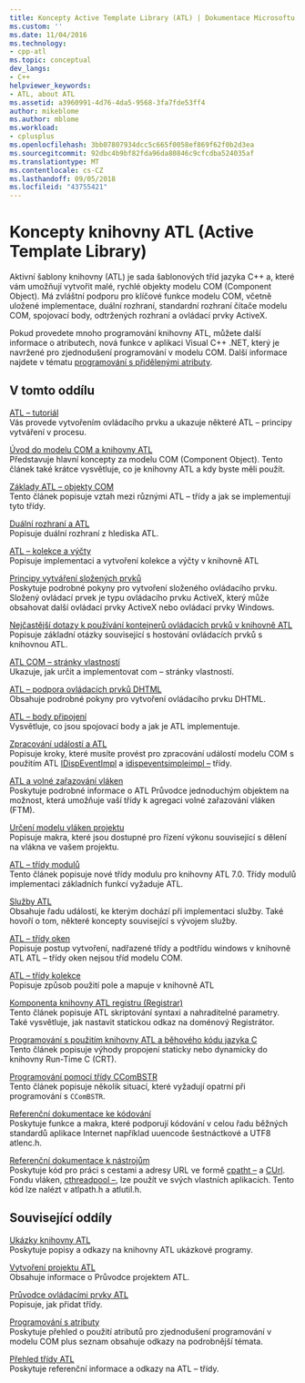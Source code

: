 ```yaml
---
title: Koncepty Active Template Library (ATL) | Dokumentace Microsoftu
ms.custom: ''
ms.date: 11/04/2016
ms.technology:
- cpp-atl
ms.topic: conceptual
dev_langs:
- C++
helpviewer_keywords:
- ATL, about ATL
ms.assetid: a3960991-4d76-4da5-9568-3fa7fde53ff4
author: mikeblome
ms.author: mblome
ms.workload:
- cplusplus
ms.openlocfilehash: 3bb07807934dcc5c665f0058ef869f62f0b2d3ea
ms.sourcegitcommit: 92dbc4b9bf82fda96da80846c9cfcdba524035af
ms.translationtype: MT
ms.contentlocale: cs-CZ
ms.lasthandoff: 09/05/2018
ms.locfileid: "43755421"
---
```

# <a name="active-template-library-atl-concepts"></a>Koncepty knihovny ATL (Active Template Library)

Aktivní šablony knihovny (ATL) je sada šablonových tříd jazyka C++ a, které vám umožňují vytvořit malé, rychlé objekty modelu COM (Component Object). Má zvláštní podporu pro klíčové funkce modelu COM, včetně uložené implementace, duální rozhraní, standardní rozhraní čítače modelu COM, spojovací body, odtržených rozhraní a ovládací prvky ActiveX.

Pokud provedete mnoho programování knihovny ATL, můžete další informace o atributech, nová funkce v aplikaci Visual C++ .NET, který je navržené pro zjednodušení programování v modelu COM. Další informace najdete v tématu [programování s přidělenými atributy](../windows/attributed-programming-concepts.md).

## <a name="in-this-section"></a>V tomto oddílu

[ATL – tutoriál](../atl/active-template-library-atl-tutorial.md)  
Vás provede vytvořením ovládacího prvku a ukazuje některé ATL – principy vytváření v procesu.

[Úvod do modelu COM a knihovny ATL](../atl/introduction-to-com-and-atl.md)  
Představuje hlavní koncepty za modelu COM (Component Object). Tento článek také krátce vysvětluje, co je knihovny ATL a kdy byste měli použít.

[Základy ATL – objekty COM](../atl/fundamentals-of-atl-com-objects.md)  
Tento článek popisuje vztah mezi různými ATL – třídy a jak se implementují tyto třídy.

[Duální rozhraní a ATL](../atl/dual-interfaces-and-atl.md)  
Popisuje duální rozhraní z hlediska ATL.

[ATL – kolekce a výčty](../atl/atl-collections-and-enumerators.md)  
Popisuje implementaci a vytvoření kolekce a výčty v knihovně ATL

[Principy vytváření složených prvků](../atl/atl-composite-control-fundamentals.md)  
Poskytuje podrobné pokyny pro vytvoření složeného ovládacího prvku. Složený ovládací prvek je typu ovládacího prvku ActiveX, který může obsahovat další ovládací prvky ActiveX nebo ovládací prvky Windows.

[Nejčastější dotazy k používání kontejnerů ovládacích prvků v knihovně ATL](../atl/atl-control-containment-faq.md)  
Popisuje základní otázky související s hostování ovládacích prvků s knihovnou ATL.

[ATL COM – stránky vlastností](../atl/atl-com-property-pages.md)  
Ukazuje, jak určit a implementovat com – stránky vlastností.

[ATL – podpora ovládacích prvků DHTML](../atl/atl-support-for-dhtml-controls.md)  
Obsahuje podrobné pokyny pro vytvoření ovládacího prvku DHTML.

[ATL – body připojení](../atl/atl-connection-points.md)  
Vysvětluje, co jsou spojovací body a jak je ATL implementuje.

[Zpracování událostí a ATL](../atl/event-handling-and-atl.md)  
Popisuje kroky, které musíte provést pro zpracování událostí modelu COM s použitím ATL [IDispEventImpl](../atl/reference/idispeventimpl-class.md) a [idispeventsimpleimpl –](../atl/reference/idispeventsimpleimpl-class.md) třídy.

[ATL a volné zařazování vláken](../atl/atl-and-the-free-threaded-marshaler.md)  
Poskytuje podrobné informace o ATL Průvodce jednoduchým objektem na možnost, která umožňuje vaší třídy k agregaci volné zařazování vláken (FTM).

[Určení modelu vláken projektu](../atl/specifying-the-threading-model-for-a-project-atl.md)  
Popisuje makra, které jsou dostupné pro řízení výkonu související s dělení na vlákna ve vašem projektu.

[ATL – třídy modulů](../atl/atl-module-classes.md)  
Tento článek popisuje nové třídy modulu pro knihovny ATL 7.0. Třídy modulů implementaci základních funkcí vyžaduje ATL.

[Služby ATL](../atl/atl-services.md)  
Obsahuje řadu událostí, ke kterým dochází při implementaci služby. Také hovoří o tom, některé koncepty související s vývojem služby.

[ATL – třídy oken](../atl/atl-window-classes.md)  
Popisuje postup vytvoření, nadřazené třídy a podtřídu windows v knihovně ATL ATL – třídy oken nejsou tříd modelu COM.

[ATL – třídy kolekce](../atl/atl-collection-classes.md)  
Popisuje způsob použití pole a mapuje v knihovně ATL

[Komponenta knihovny ATL registru (Registrar)](../atl/atl-registry-component-registrar.md)  
Tento článek popisuje ATL skriptování syntaxi a nahraditelné parametry. Také vysvětluje, jak nastavit statickou odkaz na doménový Registrátor.

[Programování s použitím knihovny ATL a běhového kódu jazyka C](../atl/programming-with-atl-and-c-run-time-code.md)  
Tento článek popisuje výhody propojení staticky nebo dynamicky do knihovny Run-Time C (CRT).

[Programování pomocí třídy CComBSTR](../atl/programming-with-ccombstr-atl.md)  
Tento článek popisuje několik situací, které vyžadují opatrní při programování s `CComBSTR`.

[Referenční dokumentace ke kódování](../atl/atl-encoding-reference.md)  
Poskytuje funkce a makra, které podporují kódování v celou řadu běžných standardů aplikace Internet například uuencode šestnáctkové a UTF8 atlenc.h.

[Referenční dokumentace k nástrojům](../atl/atl-utilities-reference.md)  
Poskytuje kód pro práci s cestami a adresy URL ve formě [cpatht –](../atl/reference/cpatht-class.md) a [CUrl](../atl/reference/curl-class.md). Fondu vláken, [cthreadpool –](../atl/reference/cthreadpool-class.md), lze použít ve svých vlastních aplikacích. Tento kód lze nalézt v atlpath.h a atlutil.h.

## <a name="related-sections"></a>Související oddíly

[Ukázky knihovny ATL](../visual-cpp-samples.md)  
Poskytuje popisy a odkazy na knihovny ATL ukázkové programy.

[Vytvoření projektu ATL](../atl/reference/creating-an-atl-project.md)  
Obsahuje informace o Průvodce projektem ATL.

[Průvodce ovládacími prvky ATL](../atl/reference/atl-control-wizard.md)  
Popisuje, jak přidat třídy.

[Programování s atributy](../windows/attributed-programming-concepts.md)  
Poskytuje přehled o použití atributů pro zjednodušení programování v modelu COM plus seznam obsahuje odkazy na podrobnější témata.

[Přehled třídy ATL](../atl/atl-class-overview.md)  
Poskytuje referenční informace a odkazy na ATL – třídy.

